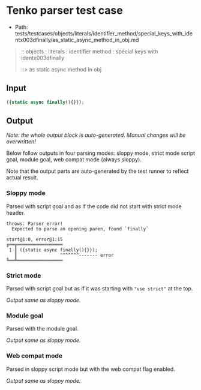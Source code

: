 # Tenko parser test case

- Path: tests/testcases/objects/literals/identifier_method/special_keys_with_identx003dfinally/as_static_async_method_in_obj.md

> :: objects : literals : identifier method : special keys with identx003dfinally
>
> ::> as static async method in obj

## Input

`````js
({static async finally(){}});
`````

## Output

_Note: the whole output block is auto-generated. Manual changes will be overwritten!_

Below follow outputs in four parsing modes: sloppy mode, strict mode script goal, module goal, web compat mode (always sloppy).

Note that the output parts are auto-generated by the test runner to reflect actual result.

### Sloppy mode

Parsed with script goal and as if the code did not start with strict mode header.

`````
throws: Parser error!
  Expected to parse an opening paren, found `finally`

start@1:0, error@1:15
╔══╦═════════════════
 1 ║ ({static async finally(){}});
   ║                ^^^^^^^------- error
╚══╩═════════════════

`````

### Strict mode

Parsed with script goal but as if it was starting with `"use strict"` at the top.

_Output same as sloppy mode._

### Module goal

Parsed with the module goal.

_Output same as sloppy mode._

### Web compat mode

Parsed in sloppy script mode but with the web compat flag enabled.

_Output same as sloppy mode._
